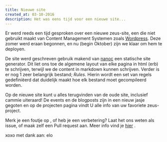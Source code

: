 ```yaml
---
title: Nieuwe site
created_at: 03-10-2016
description: Het was eens tijd voor een nieuwe site...
---
```

Er werd reeds een tijd gesproken over een nieuwe zeus-site, een die niet gebruikt maakt van Content Management Systemen zoals [Wordpress](//nl.wordpress.com).
Deze zomer werd eraan begonnen, en nu (begin Oktober) zijn we klaar om hem te deployen.

De site werd geschreven gebruik makend van [nanoc](//nanoc.ws) een statische site generator.
Dit liet ons toe de algemene layout van elke pagina in html (erb) te schrijven, terwijl we de content in markdown kunnen schrijven.
Verder is er nog 1 zeer belangrijk bestand; *Rules*. Hierin wordt een set van regels gedefiniëerd dat duidelijk maakt hoe elk bestand moet gecompileerd worden.

Op de nieuwe site kunt u alles terugvinden van de oude site, inclusief cammie uiteraard!
De events en de blogposts zijn in een nieuw jasje gegoten en op de projecten pagina vindt U alle info van uw favoriete zeus-project.

Merk je een foutje op , of heb je een verbetering? Laat het ons weten als issue, of maak zelf een Pull request aan.
Meer info vind je [hier](https://github.com/ZeusWPI/zeus.ugent.be) .




xoxo
met dank aan: elo
